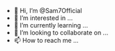 - 👋 Hi, I’m @Sam7Official
- 👀 I’m interested in ...
- 🌱 I’m currently learning ...
- 💞️ I’m looking to collaborate on ...
- 📫 How to reach me ...

<!---
Sam7Official/Sam7Official is a ✨ special ✨ repository because its `README.md` (this file) appears on your GitHub profile.
You can click the Preview link to take a look at your changes.
--->

